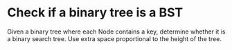 # Check if a binary tree is a BST

Given a binary tree where each Node contains a key, determine whether it is a binary search tree. Use extra space proportional to the height of the tree.
